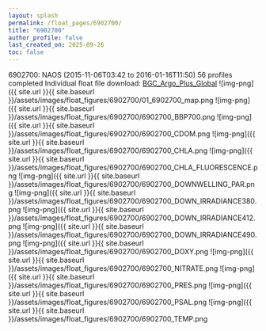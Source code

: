 ```yaml
---
layout: splash
permalink: /float_pages/6902700/
title: "6902700"
author_profile: false
last_created_on: 2025-09-26
toc: false
---
```

 
6902700: NAOS (2015-11-06T03:42 to 2016-01-16T11:50)
56 profiles completed
Individual float file download: [BGC_Argo_Plus_Global](https://ftp.soest.hawaii.edu/bgc_argo_plus/Individual_Floats/outliers_removed/6902700_Sprof_processed.nc)
![img-png]({{ site.url }}{{ site.baseurl }}/assets/images/float_figures/6902700/01_6902700_map.png
![img-png]({{ site.url }}{{ site.baseurl }}/assets/images/float_figures/6902700/6902700_BBP700.png
![img-png]({{ site.url }}{{ site.baseurl }}/assets/images/float_figures/6902700/6902700_CDOM.png
![img-png]({{ site.url }}{{ site.baseurl }}/assets/images/float_figures/6902700/6902700_CHLA.png
![img-png]({{ site.url }}{{ site.baseurl }}/assets/images/float_figures/6902700/6902700_CHLA_FLUORESCENCE.png
![img-png]({{ site.url }}{{ site.baseurl }}/assets/images/float_figures/6902700/6902700_DOWNWELLING_PAR.png
![img-png]({{ site.url }}{{ site.baseurl }}/assets/images/float_figures/6902700/6902700_DOWN_IRRADIANCE380.png
![img-png]({{ site.url }}{{ site.baseurl }}/assets/images/float_figures/6902700/6902700_DOWN_IRRADIANCE412.png
![img-png]({{ site.url }}{{ site.baseurl }}/assets/images/float_figures/6902700/6902700_DOWN_IRRADIANCE490.png
![img-png]({{ site.url }}{{ site.baseurl }}/assets/images/float_figures/6902700/6902700_DOXY.png
![img-png]({{ site.url }}{{ site.baseurl }}/assets/images/float_figures/6902700/6902700_NITRATE.png
![img-png]({{ site.url }}{{ site.baseurl }}/assets/images/float_figures/6902700/6902700_PRES.png
![img-png]({{ site.url }}{{ site.baseurl }}/assets/images/float_figures/6902700/6902700_PSAL.png
![img-png]({{ site.url }}{{ site.baseurl }}/assets/images/float_figures/6902700/6902700_TEMP.png
